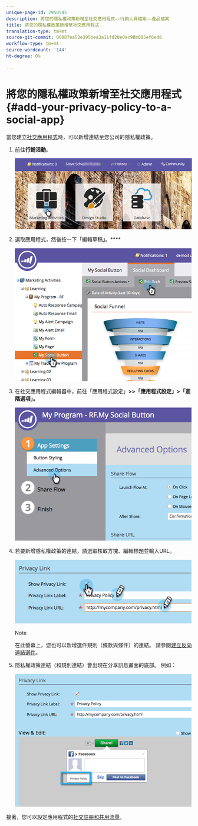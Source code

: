 ```yaml
---
unique-page-id: 2950545
description: 將您的隱私權政策新增至社交應用程式——行銷人員檔案——產品檔案
title: 將您的隱私權政策新增至社交應用程式
translation-type: tm+mt
source-git-commit: 00887ea53e395bea3a11fd28e0ac98b085ef6ed8
workflow-type: tm+mt
source-wordcount: '144'
ht-degree: 0%

---
```



# 將您的隱私權政策新增至社交應用程式{#add-your-privacy-policy-to-a-social-app}

當您建立[社交應用程式](http://docs.marketo.com/display/docs/social)時，可以新增連結至您公司的隱私權政策。

1. 前往&#x200B;**行銷活動**。

   ![](assets/login-marketing-activities-4.png)

1. 選取應用程式，然後按一下「編輯草稿&#x200B;**」**。****

   ![](assets/image2014-9-22-10-3a50-3a22.png)

1. 在社交應用程式編輯器中，前往「應用程式設定」**>>「應用程式設定」>「進階選項」****。******

   ![](assets/image2014-9-22-10-3a50-3a38.png)

1. 若要新增隱私權政策的連結，請選取核取方塊、編輯標題並輸入URL。

   ![](assets/image2014-9-22-10-3a51-3a12.png)

   >[!NOTE]
   >
   >在此螢幕上，您也可以新增選件規則（條款與條件）的連結。 請參閱[建立反向連結選件](../../../../product-docs/demand-generation/social/referral-offers/create-a-referral-offer.md)。

1. 隱私權政策連結（和規則連結）會出現在分享訊息畫面的底部。 例如：

   ![](assets/image2014-9-22-10-3a52-3a16.png)

接著，您可以設定應用程式的[社交註冊和共用流量](../../../../product-docs/demand-generation/social/configuring-social-actions/configure-social-recommend-flow.md)。
